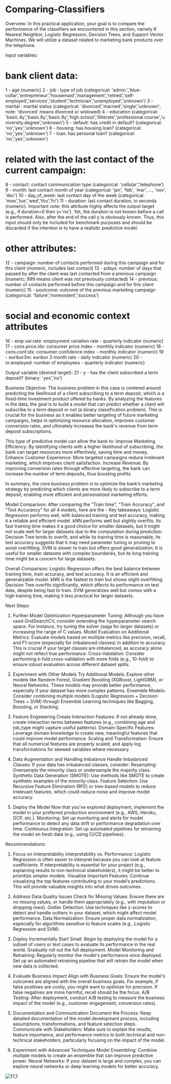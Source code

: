 # Comparing-Classifiers
Overview: 
In this practical application, your goal is to compare the performance of the classifiers we encountered in this section, namely K Nearest Neighbor, Logistic Regression, Decision Trees, and Support Vector Machines. We will utilize a dataset related to marketing bank products over the telephone.

Input variables:
# bank client data:
1 - age (numeric)
2 - job : type of job (categorical: 'admin.','blue-collar','entrepreneur','housemaid','management','retired','self-employed','services','student','technician','unemployed','unknown')
3 - marital : marital status (categorical: 'divorced','married','single','unknown'; note: 'divorced' means divorced or widowed)
4 - education (categorical: 'basic.4y','basic.6y','basic.9y','high.school','illiterate','professional.course','university.degree','unknown')
5 - default: has credit in default? (categorical: 'no','yes','unknown')
6 - housing: has housing loan? (categorical: 'no','yes','unknown')
7 - loan: has personal loan? (categorical: 'no','yes','unknown')
# related with the last contact of the current campaign:
8 - contact: contact communication type (categorical: 'cellular','telephone')
9 - month: last contact month of year (categorical: 'jan', 'feb', 'mar', ..., 'nov', 'dec')
10 - day_of_week: last contact day of the week (categorical: 'mon','tue','wed','thu','fri')
11 - duration: last contact duration, in seconds (numeric). Important note: this attribute highly affects the output target (e.g., if duration=0 then y='no'). Yet, the duration is not known before a call is performed. Also, after the end of the call y is obviously known. Thus, this input should only be included for benchmark purposes and should be discarded if the intention is to have a realistic predictive model.
# other attributes:
12 - campaign: number of contacts performed during this campaign and for this client (numeric, includes last contact)
13 - pdays: number of days that passed by after the client was last contacted from a previous campaign (numeric; 999 means client was not previously contacted)
14 - previous: number of contacts performed before this campaign and for this client (numeric)
15 - poutcome: outcome of the previous marketing campaign (categorical: 'failure','nonexistent','success')
# social and economic context attributes
16 - emp.var.rate: employment variation rate - quarterly indicator (numeric)
17 - cons.price.idx: consumer price index - monthly indicator (numeric)
18 - cons.conf.idx: consumer confidence index - monthly indicator (numeric)
19 - euribor3m: euribor 3 month rate - daily indicator (numeric)
20 - nr.employed: number of employees - quarterly indicator (numeric)

Output variable (desired target):
21 - y - has the client subscribed a term deposit? (binary: 'yes','no')

Business Objective:
The business problem in this case is centered around predicting the likelihood of a client subscribing to a term deposit, which is a fixed-time 
investment product offered by banks. By analyzing the features in the data, the goal is to build a model that can predict whether a client will subscribe to a term deposit or not (a binary classification problem). This is crucial for the business as it enables better targeting of future marketing campaigns, helps in optimizing 
resource allocation, improves customer conversion rates, and ultimately increases the bank's revenue from term deposit subscriptions.

This type of predictive model can allow the bank to:
Improve Marketing Efficiency: By identifying clients with a higher likelihood of subscribing, the bank can target resources more effectively, saving time 
and money.
Enhance Customer Experience: More targeted campaigns reduce irrelevant marketing, which improves client satisfaction.
Increase Revenue: By improving conversion rates through effective targeting, the bank can increase the number of term deposits, thus boosting profits.

In summary, the core business problem is to optimize the bank’s marketing strategy by predicting which clients are more likely to subscribe to a term deposit, 
enabling more efficient and personalized marketing efforts.

Model Comparison:
After comparing the "Train time", "Train Accuracy", and "Test Accurancy" for all 4 models, here are the -
Key takeaways:
Logistic Regression performs well, with balanced training and test accuracy, making it a reliable and efficient model.
kNN performs well but slightly overfits. Its fast training time makes it a good choice for smaller datasets, but it might not scale well for larger datasets due to the computation during prediction.
Decision Tree tends to overfit, and while its training time is reasonable, its test accuracy suggests that it may need parameter tuning or pruning to avoid overfitting.
SVM is slower to train but offers good generalization. It is useful for smaller datasets with complex boundaries, but its long training time might be a concern for large datasets.

Overall Comparison:
Logistic Regression offers the best balance between training time, train accuracy, and test accuracy. It is an efficient and generalizable model.
kNN is the fastest to train but shows slight overfitting.
Decision Tree overfits significantly, which affects its performance on test data, despite being fast to train.
SVM generalizes well but comes with a high training time, making it less practical for larger datasets.

Next Steps:
1. Further Model Optimization
Hyperparameter Tuning: Although you have used GridSearchCV, consider extending the hyperparameter search space. For instance, try tuning the solver (saga for larger datasets) or increasing the range of C values.
Model Evaluation on Additional Metrics: Evaluate models based on multiple metrics like precision, recall, and F1-score (especially for imbalanced classes) in addition to accuracy.
This is crucial if your target classes are imbalanced, as accuracy alone might not reflect true performance.
Cross-Validation: Consider performing k-fold cross-validation with more folds (e.g., 10-fold) to ensure robust evaluation across different dataset splits.

2. Experiment with Other Models
Try Additional Models: Explore other models like Random Forest, Gradient Boosting (XGBoost, LightGBM), or Neural Networks. These models may provide better performance, especially if your dataset has more complex patterns.
Ensemble Models: Consider combining multiple models (Logistic Regression + Decision Trees + SVM) through Ensemble Learning techniques like Bagging, Boosting, or Stacking.

3. Feature Engineering
Create Interaction Features: If not already done, create interaction terms between features (e.g., combining age and job_type might capture useful patterns).
Domain-Specific Features: Leverage domain knowledge to create new, meaningful features that could improve model performance.
Scaling and Transformation: Ensure that all numerical features are properly scaled, and apply log transformations for skewed variables where necessary.

4. Data Augmentation and Handling Imbalance
Handle Imbalanced Classes: If your data has imbalanced classes, consider:
Resampling: Oversample the minority class or undersample the majority class.
Synthetic Data Generation (SMOTE): Use methods like SMOTE to create synthetic examples of the minority class.
Feature Selection: Use Recursive Feature Elimination (RFE) or tree-based models to reduce irrelevant features, which could reduce noise and improve model accuracy.

5. Deploy the Model
Now that you've explored deployment, implement the model in your preferred production environment (e.g., AWS, Heroku, GCP, etc.).
Monitoring: Set up monitoring and alerts for model performance to detect any data drift or performance degradation over time.
Continuous Integration: Set up automated pipelines for retraining the model on fresh data (e.g., using CI/CD pipelines).

Recommendations:
1. Focus on Interpretability
Interpretability vs. Performance: Logistic Regression is often easier to interpret because you can look at feature coefficients. If interpretability is essential for your project (e.g., explaining results to non-technical stakeholders), it might be better to prioritize simpler models.
Visualize Important Features: Continue visualizing the top features contributing to your model’s predictions. This will provide valuable insights into what drives outcomes.

2. Address Data Quality Issues
Check for Missing Values: Ensure there are no missing values, or handle them appropriately (e.g., with imputation or dropping rows).
Outlier Detection: Use techniques like z-scores to detect and handle outliers in your dataset, which might affect model performance.
Data Normalization: Ensure proper data normalization, especially for algorithms sensitive to feature scales (e.g., Logistic Regression and SVM).

3. Deploy Incrementally
Start Small: Begin by deploying the model for a subset of users or test cases to evaluate its performance in the real world. Gradually roll out the full deployment.
Model Monitoring and Retraining: Regularly monitor the model's performance once deployed. Set up an automated retraining pipeline that will retrain the model when new data is collected.

4. Evaluate Business Impact
Align with Business Goals: Ensure the model's outcomes are aligned with the overall business goals. For example, if false positives are costly, you might want to optimize for precision. If false negatives are more harmful, recall should be the focus.
A/B Testing: After deployment, conduct A/B testing to measure the business impact of the model (e.g., customer engagement, conversion rates).

5. Documentation and Communication
Document the Process: Keep detailed documentation of the model development process, including assumptions, transformations, and feature selection steps.
Communicate with Stakeholders: Make sure to explain the results, feature importance, and performance metrics to both technical and non-technical stakeholders, particularly focusing on the impact of the model.

6. Experiment with Advanced Techniques
Model Ensembling: Combine multiple models to create an ensemble that can improve predictive power.
Neural Networks: If your dataset is large and complex, you can explore neural networks or deep learning models for better accuracy.

![17_1](https://github.com/user-attachments/assets/3c074700-dec4-417e-bd54-6bfddd96dcf5)
